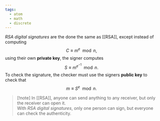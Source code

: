 ```yaml
---
tags:
  - atom
  - math
  - discrete
---
```

*RSA digital signatures* are the done the same as [[RSA]], except instead of computing
$$C \equiv m^e \mod n,$$
using their own **private key**, the signer computes
$$S \equiv m^{e^{-1}} \mod n.$$
To check the signature, the checker must use the signers **public key** to check that
$$m \equiv S^e \mod n.$$

> [!note] In [[RSA]], anyone can send anything to any receiver, but only the receiver can open it. <br/>With *RSA digital signatures*, only one person can sign, but everyone can check the authenticity.
